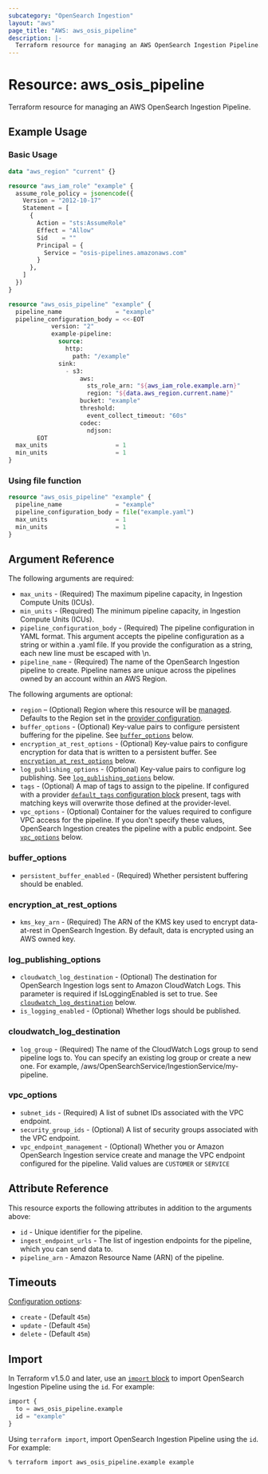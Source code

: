 ```yaml
---
subcategory: "OpenSearch Ingestion"
layout: "aws"
page_title: "AWS: aws_osis_pipeline"
description: |-
  Terraform resource for managing an AWS OpenSearch Ingestion Pipeline.
---
```


# Resource: aws_osis_pipeline

Terraform resource for managing an AWS OpenSearch Ingestion Pipeline.

## Example Usage

### Basic Usage

```terraform
data "aws_region" "current" {}

resource "aws_iam_role" "example" {
  assume_role_policy = jsonencode({
    Version = "2012-10-17"
    Statement = [
      {
        Action = "sts:AssumeRole"
        Effect = "Allow"
        Sid    = ""
        Principal = {
          Service = "osis-pipelines.amazonaws.com"
        }
      },
    ]
  })
}

resource "aws_osis_pipeline" "example" {
  pipeline_name               = "example"
  pipeline_configuration_body = <<-EOT
            version: "2"
            example-pipeline:
              source:
                http:
                  path: "/example"
              sink:
                - s3:
                    aws:
                      sts_role_arn: "${aws_iam_role.example.arn}"
                      region: "${data.aws_region.current.name}"
                    bucket: "example"
                    threshold:
                      event_collect_timeout: "60s"
                    codec:
                      ndjson:
        EOT
  max_units                   = 1
  min_units                   = 1
}
```

### Using file function

```terraform
resource "aws_osis_pipeline" "example" {
  pipeline_name               = "example"
  pipeline_configuration_body = file("example.yaml")
  max_units                   = 1
  min_units                   = 1
}
```

## Argument Reference

The following arguments are required:

* `max_units` - (Required) The maximum pipeline capacity, in Ingestion Compute Units (ICUs).
* `min_units` - (Required) The minimum pipeline capacity, in Ingestion Compute Units (ICUs).
* `pipeline_configuration_body` - (Required) The pipeline configuration in YAML format. This argument accepts the pipeline configuration as a string or within a .yaml file. If you provide the configuration as a string, each new line must be escaped with \n.
* `pipeline_name` - (Required) The name of the OpenSearch Ingestion pipeline to create. Pipeline names are unique across the pipelines owned by an account within an AWS Region.

The following arguments are optional:

* `region` – (Optional) Region where this resource will be [managed](https://docs.aws.amazon.com/general/latest/gr/rande.html#regional-endpoints). Defaults to the Region set in the [provider configuration](https://registry.terraform.io/providers/hashicorp/aws/latest/docs#aws-configuration-reference).
* `buffer_options` - (Optional) Key-value pairs to configure persistent buffering for the pipeline. See [`buffer_options`](#buffer_options) below.
* `encryption_at_rest_options` - (Optional) Key-value pairs to configure encryption for data that is written to a persistent buffer. See [`encryption_at_rest_options`](#encryption_at_rest_options) below.
* `log_publishing_options` - (Optional) Key-value pairs to configure log publishing. See [`log_publishing_options`](#log_publishing_options) below.
* `tags` - (Optional) A map of tags to assign to the pipeline. If configured with a provider [`default_tags` configuration block](https://registry.terraform.io/providers/hashicorp/aws/latest/docs#default_tags-configuration-block) present, tags with matching keys will overwrite those defined at the provider-level.
* `vpc_options` - (Optional) Container for the values required to configure VPC access for the pipeline. If you don't specify these values, OpenSearch Ingestion creates the pipeline with a public endpoint. See [`vpc_options`](#vpc_options) below.

### buffer_options

* `persistent_buffer_enabled` - (Required) Whether persistent buffering should be enabled.

### encryption_at_rest_options

* `kms_key_arn` - (Required) The ARN of the KMS key used to encrypt data-at-rest in OpenSearch Ingestion. By default, data is encrypted using an AWS owned key.

### log_publishing_options

* `cloudwatch_log_destination` - (Optional) The destination for OpenSearch Ingestion logs sent to Amazon CloudWatch Logs. This parameter is required if IsLoggingEnabled is set to true. See [`cloudwatch_log_destination`](#cloudwatch_log_destination) below.
* `is_logging_enabled` - (Optional) Whether logs should be published.

### cloudwatch_log_destination

* `log_group` - (Required) The name of the CloudWatch Logs group to send pipeline logs to. You can specify an existing log group or create a new one. For example, /aws/OpenSearchService/IngestionService/my-pipeline.

### vpc_options

* `subnet_ids` - (Required) A list of subnet IDs associated with the VPC endpoint.
* `security_group_ids` - (Optional) A list of security groups associated with the VPC endpoint.
* `vpc_endpoint_management` - (Optional) Whether you or Amazon OpenSearch Ingestion service create and manage the VPC endpoint configured for the pipeline. Valid values are `CUSTOMER` or `SERVICE`

## Attribute Reference

This resource exports the following attributes in addition to the arguments above:

* `id` - Unique identifier for the pipeline.
* `ingest_endpoint_urls` - The list of ingestion endpoints for the pipeline, which you can send data to.
* `pipeline_arn` - Amazon Resource Name (ARN) of the pipeline.

## Timeouts

[Configuration options](https://developer.hashicorp.com/terraform/language/resources/syntax#operation-timeouts):

* `create` - (Default `45m`)
* `update` - (Default `45m`)
* `delete` - (Default `45m`)

## Import

In Terraform v1.5.0 and later, use an [`import` block](https://developer.hashicorp.com/terraform/language/import) to import OpenSearch Ingestion Pipeline using the `id`. For example:

```terraform
import {
  to = aws_osis_pipeline.example
  id = "example"
}
```

Using `terraform import`, import OpenSearch Ingestion Pipeline using the `id`. For example:

```console
% terraform import aws_osis_pipeline.example example
```
